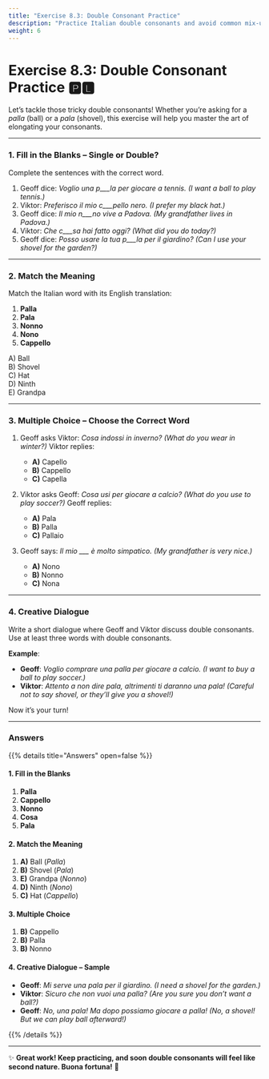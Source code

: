 ```yaml
---
title: "Exercise 8.3: Double Consonant Practice"
description: "Practice Italian double consonants and avoid common mix-ups with fun exercises."
weight: 6
---
```


# Exercise 8.3: Double Consonant Practice 🅿️🅻  

Let’s tackle those tricky double consonants! Whether you’re asking for a *palla* (ball) or a *pala* (shovel), this exercise will help you master the art of elongating your consonants.

---

### 1. Fill in the Blanks – Single or Double?  

Complete the sentences with the correct word.  

1. Geoff dice: *Voglio una p___la per giocare a tennis.* *(I want a ball to play tennis.)*  
2. Viktor: *Preferisco il mio c___pello nero.* *(I prefer my black hat.)*  
3. Geoff dice: *Il mio n___no vive a Padova.* *(My grandfather lives in Padova.)*  
4. Viktor: *Che c___sa hai fatto oggi?* *(What did you do today?)*  
5. Geoff dice: *Posso usare la tua p___la per il giardino?* *(Can I use your shovel for the garden?)*  

---

### 2. Match the Meaning  

Match the Italian word with its English translation:  

1. **Palla**  
2. **Pala**  
3. **Nonno**  
4. **Nono**  
5. **Cappello**  

A) Ball  
B) Shovel  
C) Hat  
D) Ninth  
E) Grandpa  

---

### 3. Multiple Choice – Choose the Correct Word  

1. Geoff asks Viktor: *Cosa indossi in inverno?* *(What do you wear in winter?)* Viktor replies:  
   - **A)** Capello  
   - **B)** Cappello  
   - **C)** Capella  

2. Viktor asks Geoff: *Cosa usi per giocare a calcio?* *(What do you use to play soccer?)* Geoff replies:  
   - **A)** Pala  
   - **B)** Palla  
   - **C)** Pallaio  

3. Geoff says: *Il mio ___ è molto simpatico.* *(My grandfather is very nice.)*  
   - **A)** Nono  
   - **B)** Nonno  
   - **C)** Nona  

---

### 4. Creative Dialogue  

Write a short dialogue where Geoff and Viktor discuss double consonants. Use at least three words with double consonants.  

**Example**:  
- **Geoff**: *Voglio comprare una palla per giocare a calcio.* *(I want to buy a ball to play soccer.)*  
- **Viktor**: *Attento a non dire pala, altrimenti ti daranno una pala!* *(Careful not to say shovel, or they’ll give you a shovel!)*  

Now it’s your turn!  

---

### Answers  

{{% details title="Answers" open=false %}}  

#### 1. Fill in the Blanks  
1. **Palla**  
2. **Cappello**  
3. **Nonno**  
4. **Cosa**  
5. **Pala**  

#### 2. Match the Meaning  
1. **A)** Ball (*Palla*)  
2. **B)** Shovel (*Pala*)  
3. **E)** Grandpa (*Nonno*)  
4. **D)** Ninth (*Nono*)  
5. **C)** Hat (*Cappello*)  

#### 3. Multiple Choice  
1. **B)** Cappello  
2. **B)** Palla  
3. **B)** Nonno  

#### 4. Creative Dialogue – Sample  
- **Geoff**: *Mi serve una pala per il giardino.* *(I need a shovel for the garden.)*  
- **Viktor**: *Sicuro che non vuoi una palla?* *(Are you sure you don’t want a ball?)*  
- **Geoff**: *No, una pala! Ma dopo possiamo giocare a palla!* *(No, a shovel! But we can play ball afterward!)*  

{{% /details %}}  

---

✨ **Great work! Keep practicing, and soon double consonants will feel like second nature. Buona fortuna!** 🌟  
